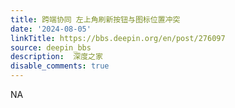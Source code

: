 ```yaml
---
title: 跨端协同 左上角刷新按钮与图标位置冲突
date: '2024-08-05'
linkTitle: https://bbs.deepin.org/en/post/276097
source: deepin_bbs
description:  深度之家 
disable_comments: true
---
```

NA
